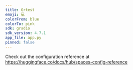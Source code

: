 ```yaml
---
title: Grtest
emoji: 💻
colorFrom: blue
colorTo: pink
sdk: gradio
sdk_version: 4.7.1
app_file: app.py
pinned: false
---
```


Check out the configuration reference at https://huggingface.co/docs/hub/spaces-config-reference